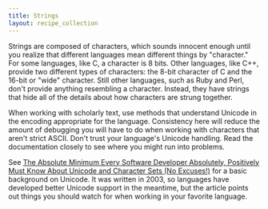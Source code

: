 ```yaml
---
title: Strings
layout: recipe_collection
---
```


Strings are composed of characters, which sounds innocent enough until you realize that different languages mean different things by "character." For some languages, like C, a character is 8 bits. Other languages, like C++, provide two different types of characters: the 8-bit character of C and the 16-bit or "wide" character. Still other languages, such as Ruby and Perl, don't provide anything resembling a character. Instead, they have strings that hide all of the details about how characters are strung together.

When working with scholarly text, use methods that understand Unicode in the encoding appropriate for the language. Consistency here will reduce the amount of debugging you will have to do when working with characters that aren't strict ASCII. Don't trust your language's Unicode handling. Read the documentation closely to see where you might run into problems.

See [The Absolute Minimum Every Software Developer Absolutely, Positively Must Know About Unicode and Character Sets (No Excuses!)](http://www.joelonsoftware.com/articles/Unicode.html) for a basic background on Unicode. It was written in 2003, so languages have developed better Unicode support in the meantime, but the article points out things you should watch for when working in your favorite language.
